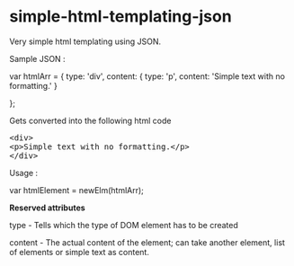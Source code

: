 # simple-html-templating-json
Very simple html templating using JSON.

Sample JSON :

var htmlArr = {
  type: 'div',
  content: {
    type: 'p',
    content: 'Simple text with no formatting.'
  }

};

Gets converted into the following html code
<pre>
&lt;div&gt;
&lt;p&gt;Simple text with no formatting.&lt;/p&gt;
&lt;/div&gt;
</pre>

Usage :

var htmlElement = newElm(htmlArr);

**Reserved attributes**

type - Tells which the type of DOM element has to be created

content - The actual content of the element; can take another element, list of elements or simple text as content.
